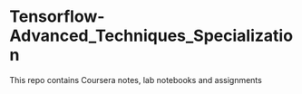 # Tensorflow-Advanced_Techniques_Specialization
This repo contains Coursera notes, lab notebooks and assignments
